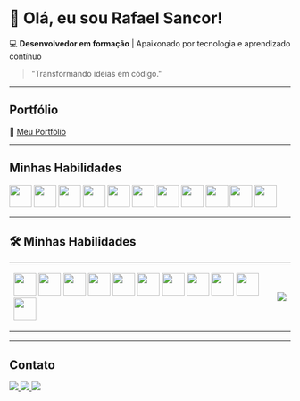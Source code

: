 # 👋 Olá, eu sou Rafael Sancor!

💻 **Desenvolvedor em formação** | Apaixonado por tecnologia e aprendizado contínuo  

> "Transformando ideias em código."

---

## Portfólio  

🔗 [Meu Portfólio](https://rafasancor.github.io/Portfolio/)

---

## Minhas Habilidades  

<p align="left">
  <img src="https://skillicons.dev/icons?i=html" height="40">
  <img src="https://skillicons.dev/icons?i=css" height="40">
  <img src="https://skillicons.dev/icons?i=javascript" height="40">
  <img src="https://skillicons.dev/icons?i=c" height="40">
  <img src="https://skillicons.dev/icons?i=mysql" height="40">
  <img src="https://skillicons.dev/icons?i=python" height="40">
  <img src="https://skillicons.dev/icons?i=figma" height="40">
  <img src="https://skillicons.dev/icons?i=git" height="40">
  <img src="https://skillicons.dev/icons?i=github" height="40">
  <img src="https://skillicons.dev/icons?i=vscode" height="40">
  <img src="https://skillicons.dev/icons?i=windows" height="40">
</p>



---

## 🛠️ Minhas Habilidades  

<table>
  <tr>
    <td>
      <p align="left">
        <img src="https://skillicons.dev/icons?i=html" height="40">
        <img src="https://skillicons.dev/icons?i=css" height="40">
        <img src="https://skillicons.dev/icons?i=javascript" height="40">
        <img src="https://skillicons.dev/icons?i=c" height="40">
        <img src="https://skillicons.dev/icons?i=mysql" height="40">
        <img src="https://skillicons.dev/icons?i=python" height="40">
        <img src="https://skillicons.dev/icons?i=figma" height="40">
        <img src="https://skillicons.dev/icons?i=git" height="40">
        <img src="https://skillicons.dev/icons?i=github" height="40">
        <img src="https://skillicons.dev/icons?i=vscode" height="40">
        <img src="https://skillicons.dev/icons?i=windows" height="40">
      </p>
    </td>
    <td>
      <img src="https://github-readme-stats.vercel.app/api/top-langs/?username=rafasancor&layout=compact">
    </td>
  </tr>
</table>

---

## Contato  

<p align="left">
  <a href="mailto:rafaelsancor2003@hotmail.com">
    <img src="https://skillicons.dev/icons?i=gmail&theme=light">
  </a>
  <a href="https://linkedin.com/in/rafael-sancor-dev">
    <img src="https://skillicons.dev/icons?i=linkedin">
  </a>
  <a href="https://instagram.com/rafasancor">
    <img src="https://skillicons.dev/icons?i=instagram">
  </a>
</p>
